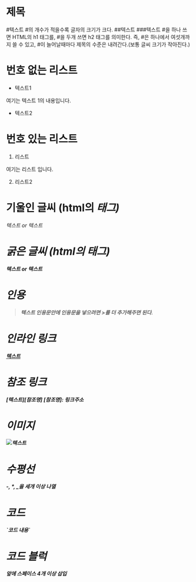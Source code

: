# 제목
#텍스트   #의 개수가 적을수록 글자의 크기가 크다.
##텍스트
###텍스트
#을 하나 쓰면 HTML의 h1 태그를, #을 두개 쓰면 h2 태그를 의미한다. 즉, #은 하나에서 여섯개까지 쓸 수 있고, #이 늘어날때마다 제목의 수준은 내려간다.(보통 글씨 크기가 작아진다.)

# 번호 없는 리스트
- 텍스트1

여기는 텍스트 1의 내용입니다.

- 텍스트2

# 번호 있는 리스트
1. 리스트

여기는 리스트 입니다.

2. 리스트2

# 기울인 글씨 (html의 <em>태그)
*텍스트* or _텍스트_

# 굵은 글씨 (html의 <strong>태그)
**텍스트** or __텍스트__

# 인용
> 텍스트
인용문안에 인용문을 넣으려면 >를 더 추가해주면 된다.

# 인라인 링크
[텍스트](링크주소)

# 참조 링크
[텍스트][참조명]
[참조명]: 링크주소

# 이미지
![텍스트](이미지링크)

# 수평선
-, *, _을 세개 이상 나열

# 코드
\`코드 내용\`

# 코드 블럭
앞에 스페이스 4개 이상 삽입